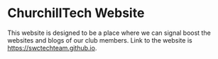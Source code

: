 # ChurchillTech Website
This website is designed to be a place where we can signal boost
the websites and blogs of our club members. Link to the website is
https://swctechteam.github.io.
